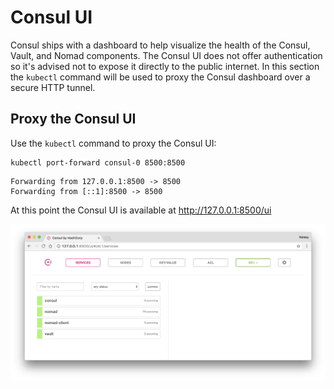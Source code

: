 # Consul UI

Consul ships with a dashboard to help visualize the health of the Consul, Vault, and Nomad components. The Consul UI does not offer authentication so it's advised not to expose it directly to the public internet. In this section the `kubectl` command will be used to proxy the Consul dashboard over a secure HTTP tunnel.

## Proxy the Consul UI

Use the `kubectl` command to proxy the Consul UI:

```
kubectl port-forward consul-0 8500:8500
```

```
Forwarding from 127.0.0.1:8500 -> 8500
Forwarding from [::1]:8500 -> 8500
```

At this point the Consul UI is available at http://127.0.0.1:8500/ui

![Consul UI](../images/consul-ui.png)
